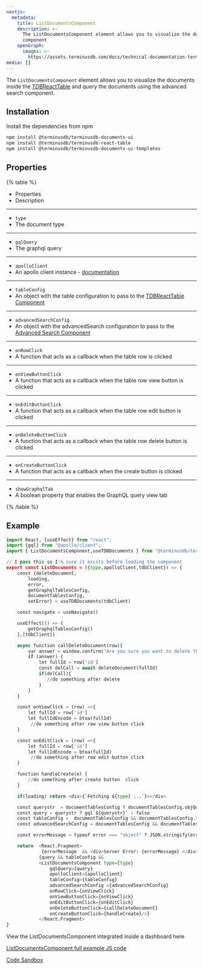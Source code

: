 ```yaml
---
nextjs:
  metadata:
    title: ListDocumentsComponent
    description: >-
      The ListDocumentsComponent element allows you to visualize the documents inside the TDBReactTable and query the documents using the advanced search
      component
    openGraph:
      images: >-
        https://assets.terminusdb.com/docs/technical-documentation-terminuscms-og.png
media: []
---
```


The `ListDocumentsComponent` element allows you to visualize the documents inside the [TDBReactTable](/docs/tdb-react-table/) and query the documents using the advanced search component.

## Installation

Install the dependencies from npm

```bash
npm install @terminusdb/terminusdb-documents-ui
npm install @terminusdb/terminusdb-react-table
npm install @terminusdb/terminusdb-documents-ui-templates
```

## Properties

{% table %}

- Properties
- Description

---

- `type`
- The document type

---

- `gqlQuery`
- The graphql query

---

- `apolloClient`
- An apollo client instance - [documentation](https://www.apollographql.com/docs/react/)

---

- `tableConfig`
- An object with the table configuration to pass to the [TDBReactTable Component](/docs/tdb-react-table/)

---

- `advancedSearchConfig`
- An object with the advancedSearch configuration to pass to the [Advanced Search Component](/docs/tdb-react-table/#advancedsearch)

---

- `onRowClick`
- A function that acts as a callback when the table row is clicked

---

- `onViewButtonClick`
- A function that acts as a callback when the table row view button is clicked

---

- `onEditButtonClick`
- A function that acts as a callback when the table row edit button is clicked

---

- `onDeleteButtonClick`
- A function that acts as a callback when the table row delete button is clicked

---

- `onCreateButtonClick`
- A function that acts as a callback when the create button is clicked

---

- `showGraphqlTab`
- A boolean property that enables the GraphQL query view tab

{% /table %}

## Example

```python
import React, {useEffect} from "react";
import {gql} from "@apollo/client";
import { ListDocumentsComponent,useTDBDocuments } from "@terminusdb/terminusdb-documents-ui-template";

// I pass this so I'm sure it exists before loading the component
export const ListDocuments = ({type,apolloClient,tdbClient}) => {    
    const {deleteDocument,
        loading,
        error,
        getGraphqlTablesConfig,
        documentTablesConfig,
        setError} = useTDBDocuments(tdbClient)

    const navigate = useNavigate()

    useEffect(() => {
        getGraphqlTablesConfig()
    },[tdbClient])

    async function callDeleteDocument(row){
        var answer = window.confirm("Are you sure you want to delete this document");
        if (answer) {
            let fullId = row['id']
            const delCall = await deleteDocument(fullId)
            if(delCall){
               //do something after delete
            }
        } 
    }

    const onViewClick = (row) =>{
        let fullId = row['id']
        let fullIdEncode = btoa(fullId)
         //do something after row view button click
    }

    const onEditClick = (row) =>{
        let fullId = row['id']
        let fullIdEncode = btoa(fullId)
         //do something after row edit button click
    }

    function handleCreate(e) {
        //do something after create button  click
    }

    if(loading) return <div>{`Fetching ${type} ...`}></div>

    const querystr  = documentTablesConfig ? documentTablesConfig.objQuery[type].query : null
    const query = querystr ? gql`${querystr}` : false
    const tableConfig =  documentTablesConfig && documentTablesConfig.tablesColumnsConfig ? documentTablesConfig.tablesColumnsConfig[type] : []
    const advancedSearchConfig = documentTablesConfig && documentTablesConfig.advancedSearchObj ? documentTablesConfig.advancedSearchObj[type] : null

    const errorMessage = typeof error === "object" ? JSON.stringify(error,null,4) : error

    return  <React.Fragment>
             {errorMessage  && <div>Server Error: {errorMessage} </div>}}
            {query && tableConfig &&
            <ListDocumentsComponent type={type}
                gqlQuery={query} 
                apolloClient={apolloClient} 
                tableConfig={tableConfig} 
                advancedSearchConfig ={advancedSearchConfig}
                onRowClick={onViewClick} 
                onViewButtonClick={onViewClick}
                onEditButtonClick={onEditClick}
                onDeleteButtonClick={callDeleteDocument}
                onCreateButtonClick={handleCreate}/>}
            </React.Fragment> 
}
```

View the ListDocumentsComponent integrated inside a dashboard here

[ListDocumentsComponent full example JS code](https://github.com/terminusdb/dashboard-examples-sandbox/blob/main/terminusdb-documents-ui-template-example/dashboard-demo/src/pages/ListDocuments.js)

[Code Sandbox](https://codesandbox.io/s/github/terminusdb/dashboard-examples-sandbox/tree/main/terminusdb-documents-ui-template-example/dashboard-demo)